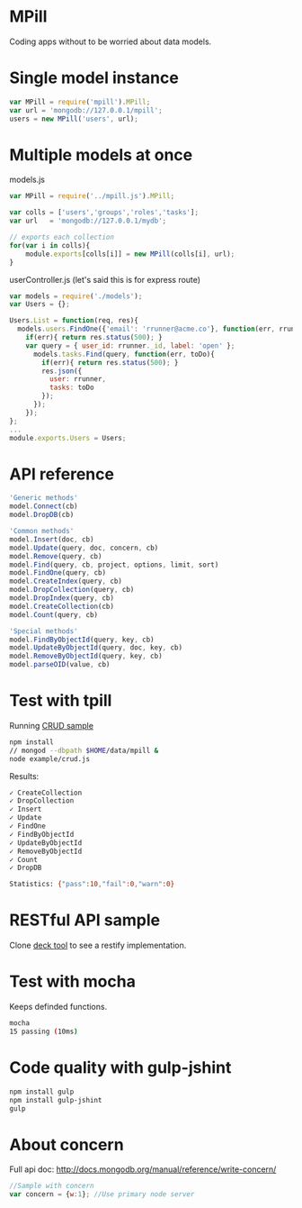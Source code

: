 MPill
===
Coding apps without to be worried about data models.

Single model instance
===
````js
var MPill = require('mpill').MPill;
var url = 'mongodb://127.0.0.1/mpill';
users = new MPill('users', url);
````

Multiple models at once
===
models.js
````js
var MPill = require('../mpill.js').MPill;

var colls = ['users','groups','roles','tasks'];
var url   = 'mongodb://127.0.0.1/mydb';

// exports each collection
for(var i in colls){
	module.exports[colls[i]] = new MPill(colls[i], url);
}
````
userController.js (let's said this is for express route)
````js
var models = require('./models');
var Users = {};

Users.List = function(req, res){
  models.users.FindOne({'email': 'rrunner@acme.co'}, function(err, rrunner){
    if(err){ return res.status(500); }
    var query = { user_id: rrunner._id, label: 'open' };
      models.tasks.Find(query, function(err, toDo){
        if(err){ return res.status(500); }
        res.json({
          user: rrunner,
          tasks: toDo
        });
      });
    });
};
...
module.exports.Users = Users;
````

API reference
===
````js
'Generic methods'
model.Connect(cb)
model.DropDB(cb)

'Common methods'
model.Insert(doc, cb)
model.Update(query, doc, concern, cb)
model.Remove(query, cb)
model.Find(query, cb, project, options, limit, sort)
model.FindOne(query, cb)
model.CreateIndex(query, cb)
model.DropCollection(query, cb)
model.DropIndex(query, cb)
model.CreateCollection(cb)
model.Count(query, cb)

'Special methods'
model.FindByObjectId(query, key, cb)
model.UpdateByObjectId(query, doc, key, cb)
model.RemoveByObjectId(query, key, cb)
model.parseOID(value, cb)
````

Test with tpill
===
Running [CRUD sample](example/crud.js)
````sh
npm install
// mongod --dbpath $HOME/data/mpill &
node example/crud.js
````
Results:
````sh
✓ CreateCollection
✓ DropCollection
✓ Insert
✓ Update
✓ FindOne
✓ FindByObjectId
✓ UpdateByObjectId
✓ RemoveByObjectId
✓ Count
✓ DropDB

Statistics: {"pass":10,"fail":0,"warn":0}
````
RESTful API sample
==
Clone [deck tool](https://github.com/MoNoApps/deck) to see a restify implementation.

Test with mocha
===
Keeps definded functions.
```sh
mocha
15 passing (10ms)
```

Code quality with gulp-jshint
===

```sh
npm install gulp
npm install gulp-jshint
gulp
```

About concern
===
Full api doc: http://docs.mongodb.org/manual/reference/write-concern/

````js
//Sample with concern
var concern = {w:1}; //Use primary node server
````
